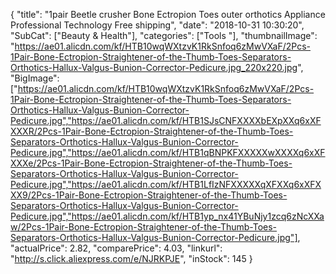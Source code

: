 {
	"title": "1pair Beetle crusher Bone Ectropion Toes outer orthotics Appliance Professional Technology Free shipping",
	"date": "2018-10-31 10:30:20",
	"SubCat": ["Beauty & Health"],
	"categories": ["Tools "],
	"thumbnailImage": "https://ae01.alicdn.com/kf/HTB10wqWXtzvK1RkSnfoq6zMwVXaF/2Pcs-1Pair-Bone-Ectropion-Straightener-of-the-Thumb-Toes-Separators-Orthotics-Hallux-Valgus-Bunion-Corrector-Pedicure.jpg_220x220.jpg",
	"BigImage": ["https://ae01.alicdn.com/kf/HTB10wqWXtzvK1RkSnfoq6zMwVXaF/2Pcs-1Pair-Bone-Ectropion-Straightener-of-the-Thumb-Toes-Separators-Orthotics-Hallux-Valgus-Bunion-Corrector-Pedicure.jpg","https://ae01.alicdn.com/kf/HTB1SJsCNFXXXXbEXpXXq6xXFXXXR/2Pcs-1Pair-Bone-Ectropion-Straightener-of-the-Thumb-Toes-Separators-Orthotics-Hallux-Valgus-Bunion-Corrector-Pedicure.jpg","https://ae01.alicdn.com/kf/HTB1qBNPKFXXXXXwXXXXq6xXFXXXe/2Pcs-1Pair-Bone-Ectropion-Straightener-of-the-Thumb-Toes-Separators-Orthotics-Hallux-Valgus-Bunion-Corrector-Pedicure.jpg","https://ae01.alicdn.com/kf/HTB1LfIzNFXXXXXqXFXXq6xXFXXX9/2Pcs-1Pair-Bone-Ectropion-Straightener-of-the-Thumb-Toes-Separators-Orthotics-Hallux-Valgus-Bunion-Corrector-Pedicure.jpg","https://ae01.alicdn.com/kf/HTB1yp_nx41YBuNjy1zcq6zNcXXaw/2Pcs-1Pair-Bone-Ectropion-Straightener-of-the-Thumb-Toes-Separators-Orthotics-Hallux-Valgus-Bunion-Corrector-Pedicure.jpg"],
	"actualPrice": 2.82,
	"comparePrice": 4.03,
	"linkurl": "http://s.click.aliexpress.com/e/NJRKPJE",
	"inStock": 145
}
